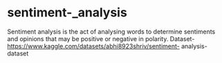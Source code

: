 # sentiment-_analysis
 Sentiment analysis is the act of analysing words to determine  sentiments and opinions that may be positive or negative in polarity. 
Dataset- https://www.kaggle.com/datasets/abhi8923shriv/sentiment- 
analysis-dataset 

